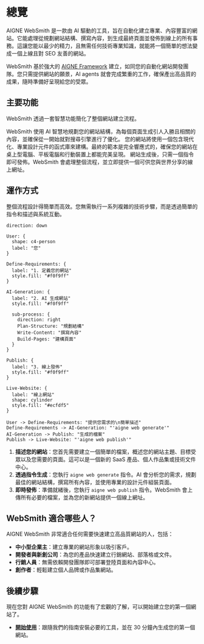# 總覽

AIGNE WebSmith 是一款由 AI 驅動的工具，旨在自動化建立專業、內容豐富的網站。它能處理從規劃網站結構、撰寫內容，到生成最終頁面並發佈到線上的所有事務。這讓您能以最少的精力，且無需任何技術專業知識，就能將一個簡單的想法變成一個上線且對 SEO 友善的網站。

WebSmith 基於強大的 [AIGNE Framework](https://www.aigne.io/framework) 建立，如同您的自動化網站開發團隊。您只需提供網站的願景，AI agents 就會完成繁重的工作，確保產出高品質的成果，隨時準備好呈現給您的受眾。

## 主要功能

WebSmith 透過一套智慧功能簡化了整個網站建立流程。

<x-cards data-columns="3">
  <x-card data-title="AI 驅動生成" data-icon="lucide:brain-circuit">
    WebSmith 使用 AI 智慧地規劃您的網站結構，為每個頁面生成引人入勝且相關的內容，並確保從一開始就對搜尋引擎進行了優化。
  </x-card>
  <x-card data-title="專業範本" data-icon="lucide:layout-template">
    您的網站將使用一個包含現代化、專業設計元件的函式庫來建構。最終的範本是完全響應式的，確保您的網站在桌上型電腦、平板電腦和行動裝置上都能完美呈現。
  </x-card>
  <x-card data-title="一鍵發佈" data-icon="lucide:rocket">
    網站生成後，只需一個指令即可發佈。WebSmith 會處理整個流程，並立即提供一個可供您與世界分享的線上網址。
  </x-card>
</x-cards>

## 運作方式

整個流程設計得簡單而高效。您無需執行一系列複雜的技術步驟，而是透過簡單的指令和描述與系統互動。

```d2
direction: down

User: {
  shape: c4-person
  label: "您"
}

Define-Requirements: {
  label: "1. 定義您的網站"
  style.fill: "#f0f9ff"
}

AI-Generation: {
  label: "2. AI 生成網站"
  style.fill: "#f0f9ff"

  sub-process: {
    direction: right
    Plan-Structure: "規劃結構"
    Write-Content: "撰寫內容"
    Build-Pages: "建構頁面"
  }
}

Publish: {
  label: "3. 線上發佈"
  style.fill: "#f0f9ff"
}

Live-Website: {
  label: "線上網站"
  shape: cylinder
  style.fill: "#ecfdf5"
}

User -> Define-Requirements: "提供您需求的\n簡單描述"
Define-Requirements -> AI-Generation: "'aigne web generate'"
AI-Generation -> Publish: "生成的檔案"
Publish -> Live-Website: "'aigne web publish'"
```

1.  **描述您的網站**：您首先需要建立一個簡單的檔案，概述您的網站主題、目標受眾以及您需要的頁面。這可以是一個新的 SaaS 產品、個人作品集或技術文件中心。
2.  **透過指令生成**：您執行 `aigne web generate` 指令。AI 會分析您的需求，規劃最佳的網站結構，撰寫所有內容，並使用專業的設計元件組裝頁面。
3.  **即時發佈**：準備就緒後，您執行 `aigne web publish` 指令。WebSmith 會上傳所有必要的檔案，並為您的新網站提供一個線上網址。

## WebSmith 適合哪些人？

AIGNE WebSmith 非常適合任何需要快速建立高品質網站的人，包括：

*   **中小型企業主**：建立專業的網站形象以吸引客戶。
*   **開發者與新創公司**：為您的產品快速建立行銷網站、部落格或文件。
*   **行銷人員**：無需依賴開發團隊即可部署登陸頁面和內容中心。
*   **創作者**：輕鬆建立個人品牌或作品集網站。

## 後續步驟

現在您對 AIGNE WebSmith 的功能有了宏觀的了解，可以開始建立您的第一個網站了。

*   **[開始使用](./getting-started.md)**：跟隨我們的指南安裝必要的工具，並在 30 分鐘內生成您的第一個網站。